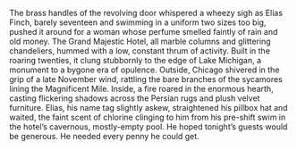The brass handles of the revolving door whispered a wheezy sigh as Elias Finch, barely seventeen and swimming in a uniform two sizes too big, pushed it around for a woman whose perfume smelled faintly of rain and old money. The Grand Majestic Hotel, all marble columns and glittering chandeliers, hummed with a low, constant thrum of activity.  Built in the roaring twenties, it clung stubbornly to the edge of Lake Michigan, a monument to a bygone era of opulence. Outside, Chicago shivered in the grip of a late November wind, rattling the bare branches of the sycamores lining the Magnificent Mile. Inside, a fire roared in the enormous hearth, casting flickering shadows across the Persian rugs and plush velvet furniture.  Elias, his name tag slightly askew, straightened his pillbox hat and waited, the faint scent of chlorine clinging to him from his pre-shift swim in the hotel’s cavernous, mostly-empty pool.  He hoped tonight’s guests would be generous.  He needed every penny he could get.
